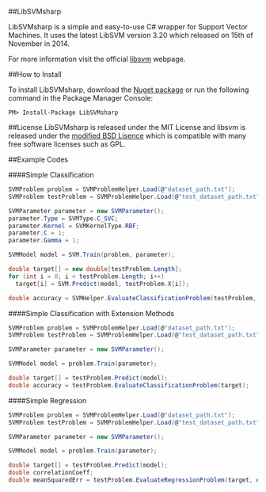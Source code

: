 ##LibSVMsharp

LibSVMsharp is a simple and easy-to-use C# wrapper for Support Vector Machines. 
It uses the latest LibSVM version 3.20 which released on 15th of November in 2014.

For more information visit the official [libsvm](http://www.csie.ntu.edu.tw/~cjlin/libsvm/) webpage.

##How to Install

To install LibSVMsharp, download the [Nuget package](https://www.nuget.org/packages/LibSVMsharp) or run the following command in the Package Manager Console:

`PM> Install-Package LibSVMsharp`

##License
LibSVMsharp is released under the MIT License and libsvm is released under the [modified BSD Lisence](http://www.csie.ntu.edu.tw/~cjlin/libsvm/faq.html#f204) which is compatible with many free software licenses such as GPL.

##Example Codes

####Simple Classification

```C#
SVMProblem problem = SVMProblemHelper.Load(@"dataset_path.txt");
SVMProblem testProblem = SVMProblemHelper.Load(@"test_dataset_path.txt");

SVMParameter parameter = new SVMParameter();
parameter.Type = SVMType.C_SVC;
parameter.Kernel = SVMKernelType.RBF;
parameter.C = 1;
parameter.Gamma = 1;

SVMModel model = SVM.Train(problem, parameter);

double target[] = new double[testProblem.Length];
for (int i = 0; i < testProblem.Length; i++)
  target[i] = SVM.Predict(model, testProblem.X[i]);

double accuracy = SVMHelper.EvaluateClassificationProblem(testProblem, target);
```

####Simple Classification with Extension Methods

```C#
SVMProblem problem = SVMProblemHelper.Load(@"dataset_path.txt");
SVMProblem testProblem = SVMProblemHelper.Load(@"test_dataset_path.txt");

SVMParameter parameter = new SVMParameter();

SVMModel model = problem.Train(parameter);

double target[] = testProblem.Predict(model);
double accuracy = testProblem.EvaluateClassificationProblem(target);
```

####Simple Regression
```C#
SVMProblem problem = SVMProblemHelper.Load(@"dataset_path.txt");
SVMProblem testProblem = SVMProblemHelper.Load(@"test_dataset_path.txt");

SVMParameter parameter = new SVMParameter();

SVMModel model = problem.Train(parameter);

double target[] = testProblem.Predict(model);
double correlationCoeff;
double meanSquaredErr = testProblem.EvaluateRegressionProblem(target, out correlationCoeff);
```


